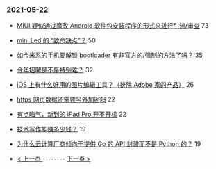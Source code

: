 ### 2021-05-22 
- [MIUI 疑似通过魔改 Android 软件包安装程序的形式来进行引流/审查](https://www.v2ex.com/t/778474) 73
- [mini Led 的 “致命缺点”？](https://www.v2ex.com/t/778453) 50
- [如今米系的手机要解锁 bootloader 有非官方的/强制的方法了吗？](https://www.v2ex.com/t/778479) 35
- [今年招聘是不是特别难？](https://www.v2ex.com/t/778468) 32
- [iOS 上有什么好用的图片编辑工具？（排除 Adobe 家的产品）](https://www.v2ex.com/t/778490) 26
- [https 网页数据还需要另外加密吗](https://www.v2ex.com/t/778499) 22
- [有点晦气，新到的 iPad Pro 开不开机](https://www.v2ex.com/t/778493) 22
- [技术写作能赚多少钱？](https://www.v2ex.com/t/778497) 19
- [为什么云计算厂商倾向于提供 Go 的 API 封装而不是 Python 的？](https://www.v2ex.com/t/778518) 19 

- [ < 上一页 ](https://github.com/able8/v2ex-hot-record/blob/master/2021-05-21.md) -------- [ 下一页 > ](https://github.com/able8/v2ex-hot-record/blob/master/2021-05-23.md)